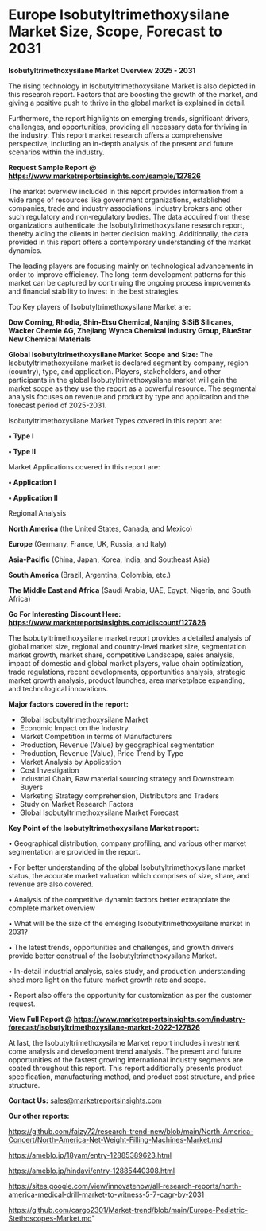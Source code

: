 # Europe Isobutyltrimethoxysilane Market Size, Scope, Forecast to 2031

<Strong> Isobutyltrimethoxysilane Market Overview 2025 - 2031</strong>

The rising technology in Isobutyltrimethoxysilane Market is also depicted in this research report. Factors that are boosting the growth of the market, and giving a positive push to thrive in the global market is explained in detail.

Furthermore, the report highlights on emerging trends, significant drivers, challenges, and opportunities, providing all necessary data for thriving in the industry. This report market research offers a comprehensive perspective, including an in-depth analysis of the present and future scenarios within the industry.

<strong>Request Sample Report @ <a href=https://www.marketreportsinsights.com/sample/127826>https://www.marketreportsinsights.com/sample/127826</a></strong>

The market overview included in this report provides information from a wide range of resources like government organizations, established companies, trade and industry associations, industry brokers and other such regulatory and non-regulatory bodies. The data acquired from these organizations authenticate the Isobutyltrimethoxysilane research report, thereby aiding the clients in better decision making. Additionally, the data provided in this report offers a contemporary understanding of the market dynamics.

The leading players are focusing mainly on technological advancements in order to improve efficiency. The long-term development patterns for this market can be captured by continuing the ongoing process improvements and financial stability to invest in the best strategies.

Top Key players of Isobutyltrimethoxysilane Market are:

<strong>Dow Corning, Rhodia, Shin-Etsu Chemical, Nanjing SiSiB Silicanes, Wacker Chemie AG, Zhejiang Wynca Chemical Industry Group, BlueStar New Chemical Materials</strong>

<strong><b>Global Isobutyltrimethoxysilane Market Scope and Size:</b></strong>
The Isobutyltrimethoxysilane market is declared segment by company, region (country), type, and application. Players, stakeholders, and other participants in the global Isobutyltrimethoxysilane market will gain the market scope as they use the report as a powerful resource. The segmental analysis focuses on revenue and product by type and application and the forecast period of 2025-2031.

Isobutyltrimethoxysilane Market Types covered in this report are:

<strong>• Type I

• Type II</strong>

Market Applications covered in this report are:

<strong>• Application I

• Application II</strong> 

Regional Analysis

<strong>North America</strong> (the United States, Canada, and Mexico)

<strong>Europe</strong> (Germany, France, UK, Russia, and Italy)

<strong>Asia-Pacific</strong> (China, Japan, Korea, India, and Southeast Asia)

<strong>South America</strong> (Brazil, Argentina, Colombia, etc.)

<strong>The Middle East and Africa</strong> (Saudi Arabia, UAE, Egypt, Nigeria, and South Africa)

<strong>Go For Interesting Discount Here: <a href=https://www.marketreportsinsights.com/discount/127826>https://www.marketreportsinsights.com/discount/127826</a></strong>

The Isobutyltrimethoxysilane market report provides a detailed analysis of global market size, regional and country-level market size, segmentation market growth, market share, competitive Landscape, sales analysis, impact of domestic and global market players, value chain optimization, trade regulations, recent developments, opportunities analysis, strategic market growth analysis, product launches, area marketplace expanding, and technological innovations.

<strong><b>Major factors covered in the report:</b></strong>
<ul>
  <li>Global Isobutyltrimethoxysilane Market </li>
  <li>Economic Impact on the Industry</li>
  <li>Market Competition in terms of Manufacturers</li>
  <li>Production, Revenue (Value) by geographical segmentation</li>
  <li>Production, Revenue (Value), Price Trend by Type</li>
  <li>Market Analysis by Application</li>
  <li>Cost Investigation</li>
  <li>Industrial Chain, Raw material sourcing strategy and Downstream Buyers</li>
  <li>Marketing Strategy comprehension, Distributors and Traders</li>
  <li>Study on Market Research Factors</li>
  <li>Global Isobutyltrimethoxysilane Market Forecast</li>
</ul>

<strong><b>Key Point of the Isobutyltrimethoxysilane Market report:</b></strong>

• Geographical distribution, company profiling, and various other market segmentation are provided in the report.

• For better understanding of the global Isobutyltrimethoxysilane market status, the accurate market valuation which comprises of size, share, and revenue are also covered.

• Analysis of the competitive dynamic factors better extrapolate the complete market overview

• What will be the size of the emerging Isobutyltrimethoxysilane market in 2031?

• The latest trends, opportunities and challenges, and growth drivers provide better construal of the Isobutyltrimethoxysilane Market.

• In-detail industrial analysis, sales study, and production understanding shed more light on the future market growth rate and scope.

• Report also offers the opportunity for customization as per the customer request.

<strong><b>View Full Report @ <a href=https://www.marketreportsinsights.com/industry-forecast/isobutyltrimethoxysilane-market-2022-127826>https://www.marketreportsinsights.com/industry-forecast/isobutyltrimethoxysilane-market-2022-127826</a></b></strong>


At last, the Isobutyltrimethoxysilane Market report includes investment come analysis and development trend analysis. The present and future opportunities of the fastest growing international industry segments are coated throughout this report. This report additionally presents product specification, manufacturing method, and product cost structure, and price structure.

<strong>Contact Us:</strong>
sales@marketreportsinsights.com

<strong>Our other reports:</strong>

<a href=https://github.com/faizy72/research-trend-new/blob/main/North-America-Concert/North-America-Net-Weight-Filling-Machines-Market.md>https://github.com/faizy72/research-trend-new/blob/main/North-America-Concert/North-America-Net-Weight-Filling-Machines-Market.md</a>

<a href=https://ameblo.jp/18yam/entry-12885389623.html>https://ameblo.jp/18yam/entry-12885389623.html</a>

<a href=https://ameblo.jp/hindavi/entry-12885440308.html>https://ameblo.jp/hindavi/entry-12885440308.html</a>

<a href=https://sites.google.com/view/innovatenow/all-research-reports/north-america-medical-drill-market-to-witness-5-7-cagr-by-2031>https://sites.google.com/view/innovatenow/all-research-reports/north-america-medical-drill-market-to-witness-5-7-cagr-by-2031</a>

<a href=https://github.com/cargo2301/Market-trend/blob/main/Europe-Pediatric-Stethoscopes-Market.md>https://github.com/cargo2301/Market-trend/blob/main/Europe-Pediatric-Stethoscopes-Market.md</a>"
